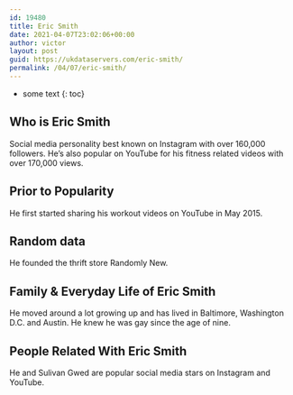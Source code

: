 ```yaml
---
id: 19480
title: Eric Smith
date: 2021-04-07T23:02:06+00:00
author: victor
layout: post
guid: https://ukdataservers.com/eric-smith/
permalink: /04/07/eric-smith/
---
```


* some text
{: toc}


## Who is Eric Smith



Social media personality best known on Instagram with over 160,000 followers. He&#8217;s also popular on YouTube for his fitness related videos with over 170,000 views. 

                
                
                
## Prior to Popularity



He first started sharing his workout videos on YouTube in May 2015.

                
                
                
## Random data



He founded the thrift store Randomly New.

                
                
                
## Family & Everyday Life of Eric Smith



He moved around a lot growing up and has lived in Baltimore, Washington D.C. and Austin. He knew he was gay since the age of nine.

                
                
                
## People Related With Eric Smith



He and Sulivan Gwed are popular social media stars on Instagram and YouTube.

                
              
            
          
          
          